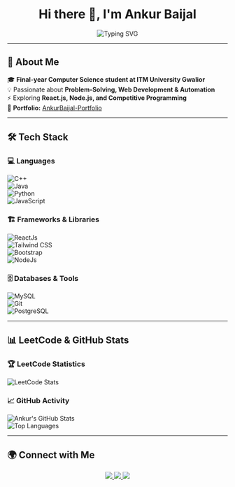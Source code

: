 <h1 align="center"> Hi there 👋, I'm Ankur Baijal </h1>
<p align="center">
  <img src="https://readme-typing-svg.herokuapp.com?font=Fira+Code&weight=500&pause=1000&color=F75C7E&center=true&vCenter=true&width=500&lines=Passionate+Software+Developer;Final-year+CS+Student;JavaScript+%7C+React.js+%7C+Java+%7C+DSA;Always+learning+and+exploring!" alt="Typing SVG" />
</p>

---
  
## 🚀 About Me  
🎓 **Final-year Computer Science student at ITM University Gwalior**  
💡 Passionate about **Problem-Solving, Web Development & Automation**  
⚡ Exploring **React.js, Node.js, and Competitive Programming**  
📌 **Portfolio:** [AnkurBaijal-Portfolio](https://ankurbaijal123.github.io/Portfolio-AnkurBaijal/)  

---

## 🛠️ Tech Stack  
### 💻 Languages  
![C++](https://img.shields.io/badge/-C++-00599C?style=for-the-badge&logo=cplusplus&logoColor=white)  
![Java](https://img.shields.io/badge/-Java-007396?style=for-the-badge&logo=java&logoColor=white)  
![Python](https://img.shields.io/badge/-Python-3776AB?style=for-the-badge&logo=python&logoColor=white)  
![JavaScript](https://img.shields.io/badge/-JavaScript-F7DF1E?style=for-the-badge&logo=javascript&logoColor=black)  

### 🏗️ Frameworks & Libraries  
![ReactJs](https://img.shields.io/badge/-React-61DAFB?style=for-the-badge&logo=react&logoColor=black)  
![Tailwind CSS](https://img.shields.io/badge/-TailwindCSS-38B2AC?style=for-the-badge&logo=tailwind-css&logoColor=white)  
![Bootstrap](https://img.shields.io/badge/-Bootstrap-7952B3?style=for-the-badge&logo=bootstrap&logoColor=white)  
![NodeJs](https://img.shields.io/badge/-Nodejs-009688?style=for-the-badge&logo=fastapi&logoColor=white)  

### 🗄️ Databases & Tools  
![MySQL](https://img.shields.io/badge/-MySQL-4479A1?style=for-the-badge&logo=mysql&logoColor=white)  
![Git](https://img.shields.io/badge/-Git-F05032?style=for-the-badge&logo=git&logoColor=white)  
![PostgreSQL](https://img.shields.io/badge/-PostgreSQL-4169E1?style=for-the-badge&logo=postgresql&logoColor=white)  

---

## 📊 LeetCode & GitHub Stats  
### 🏆 LeetCode Statistics  
![LeetCode Stats](https://leetcard.jacoblin.cool/ankur_baijal?theme=dark&font=Montserrat&ext=contest)  

### 📈 GitHub Activity  
![Ankur's GitHub Stats](https://github-readme-stats.vercel.app/api?username=ankurbaijal123&show_icons=true&theme=radical)  
![Top Languages](https://github-readme-stats.vercel.app/api/top-langs/?username=ankurbaijal123&layout=compact&theme=radical)   

---

## 🌍 Connect with Me  
<p align="center">
  <a href="https://www.linkedin.com/in/ankur-baijal-32526022b/">
    <img src="https://img.shields.io/badge/-LinkedIn-0077B5?style=for-the-badge&logo=linkedin&logoColor=white" />
  </a>
  <a href="mailto:ankurbaijal123@gmail.com">
    <img src="https://img.shields.io/badge/-Gmail-D14836?style=for-the-badge&logo=gmail&logoColor=white" />
  </a>
  <a href="https://github.com/ankurbaijal123">
    <img src="https://img.shields.io/badge/-GitHub-181717?style=for-the-badge&logo=github&logoColor=white" />
  </a>
</p>
